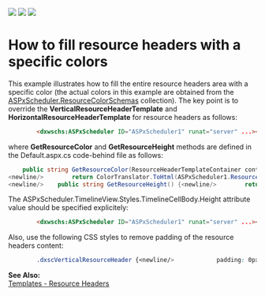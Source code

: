 <!-- default badges list -->
![](https://img.shields.io/endpoint?url=https://codecentral.devexpress.com/api/v1/VersionRange/128546814/13.1.4%2B)
[![](https://img.shields.io/badge/Open_in_DevExpress_Support_Center-FF7200?style=flat-square&logo=DevExpress&logoColor=white)](https://supportcenter.devexpress.com/ticket/details/E3493)
[![](https://img.shields.io/badge/📖_How_to_use_DevExpress_Examples-e9f6fc?style=flat-square)](https://docs.devexpress.com/GeneralInformation/403183)
<!-- default badges end -->
# How to fill resource headers with a specific colors


<p>This example illustrates how to fill the entire resource headers area with a specific color (the actual colors in this example are obtained from the <a href="http://documentation.devexpress.com/#AspNet/DevExpressWebASPxSchedulerASPxScheduler_ResourceColorSchemastopic"><u>ASPxScheduler.ResourceColorSchemas</u></a> collection). The key point is to override the <strong>VerticalResourceHeaderTemplate</strong> and <strong>HorizontalResourceHeaderTemplate</strong> for resource headers as follows:</p>

```aspx
        <dxwschs:ASPxScheduler ID="ASPxScheduler1" runat="server" ...><newline/>            <Templates><newline/>                <VerticalResourceHeaderTemplate><newline/>                    <div style="background-color: <%# GetResourceColor(Container) %>; width: 100px; height: <%# GetResourceHeight() %>;"><newline/>                        <%# Container.Resource.Caption %><newline/>                    </div><newline/>                </VerticalResourceHeaderTemplate><newline/>                <HorizontalResourceHeaderTemplate><newline/>                    <div style="background-color: <%# GetResourceColor(Container) %>; width: 100%; height: 50px;" ><newline/>                        <%# Container.Resource.Caption %><newline/>                    </div><newline/>                </HorizontalResourceHeaderTemplate><newline/>            </Templates><newline/>        </dxwschs:ASPxScheduler>
```

<p> </p><p>where <strong>GetResourceColor</strong> and <strong>GetResourceHeight</strong> methods are defined in the Default.aspx.cs code-behind file as follows:</p>

```cs
    public string GetResourceColor(ResourceHeaderTemplateContainer container) {<newline/>        int id = ASPxScheduler1.Storage.Resources.Items.IndexOf(container.Resource);
<newline/>        return ColorTranslator.ToHtml(ASPxScheduler1.ResourceColorSchemas[id % ASPxScheduler1.ResourceColorSchemas.Count].Cell);<newline/>    }
<newline/>    public string GetResourceHeight() {<newline/>        return ASPxScheduler1.TimelineView.Styles.TimelineCellBody.Height.ToString();<newline/>    }
```

<p> </p><p>The ASPxScheduler.TimelineView.Styles.TimelineCellBody.Height attribute value should be specified explicitely:</p>

```aspx
        <dxwschs:ASPxScheduler ID="ASPxScheduler1" runat="server" ...><newline/>            <Views><newline/>                <TimelineView><newline/>                    <TimelineViewStyles><newline/>                        <TimelineCellBody Height="200px" /><newline/>                    </TimelineViewStyles><newline/>                </TimelineView><newline/>            </Views><newline/>        </dxwschs:ASPxScheduler>
```

<p> </p><p>Also, use the following CSS styles to remove padding of the resource headers content:</p>

```css
        .dxscVerticalResourceHeader {<newline/>            padding: 0px;<newline/>        }<newline/>        .dxscHorizontalResourceHeader {<newline/>            padding: 0px;<newline/>        }
```

<p> </p><p><strong>See Also:</strong><br />
<a href="http://demos.devexpress.com/ASPxSchedulerDemos/Templates/ResourceHeaderTemplate.aspx"><u>Templates - Resource Headers</u></a></p>

<br/>


